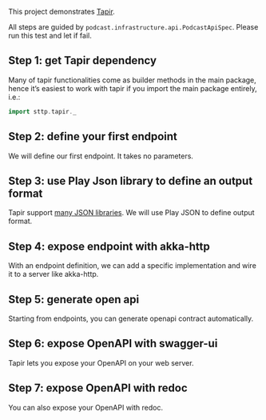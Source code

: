 This project demonstrates [Tapir].

All steps are guided by `podcast.infrastructure.api.PodcastApiSpec`. Please run this test and let if fail.

## Step 1: get Tapir dependency

Many of tapir functionalities come as builder methods in the main package, hence it’s easiest to work  with tapir if you
import the main package entirely, i.e.:

```scala
import sttp.tapir._
```

## Step 2: define your first endpoint

We will define our first endpoint. It takes no parameters.

## Step 3: use Play Json library to define an output format

Tapir support [many JSON libraries][tapirJSON]. We will use Play JSON to define output format.  

## Step 4: expose endpoint with akka-http 

With an endpoint definition, we can add a specific implementation and wire it to a server like akka-http.

## Step 5: generate open api

Starting from endpoints, you can generate openapi contract automatically.

## Step 6: expose OpenAPI with swagger-ui

Tapir lets you expose your OpenAPI on your web server.

## Step 7: expose OpenAPI with redoc

You can also expose your OpenAPI with redoc.

[Tapir]: https://tapir.softwaremill.com
[TapirJSON]: https://tapir.softwaremill.com/en/latest/endpoint/json.html
